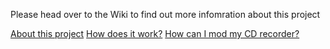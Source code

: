 Please head over to the Wiki to find out more infomration about this project

[About this project](https://gitlab.bingbong.epac.to/Samwell61/cdr760mod/wikis/About-this-project)
[How does it work?](https://gitlab.bingbong.epac.to/Samwell61/cdr760mod/wikis/How-does-it-work%3F)
[How can I mod my CD recorder?](https://gitlab.bingbong.epac.to/Samwell61/cdr760mod/wikis/How-can-I-mod-my-CD-recorder%3F)